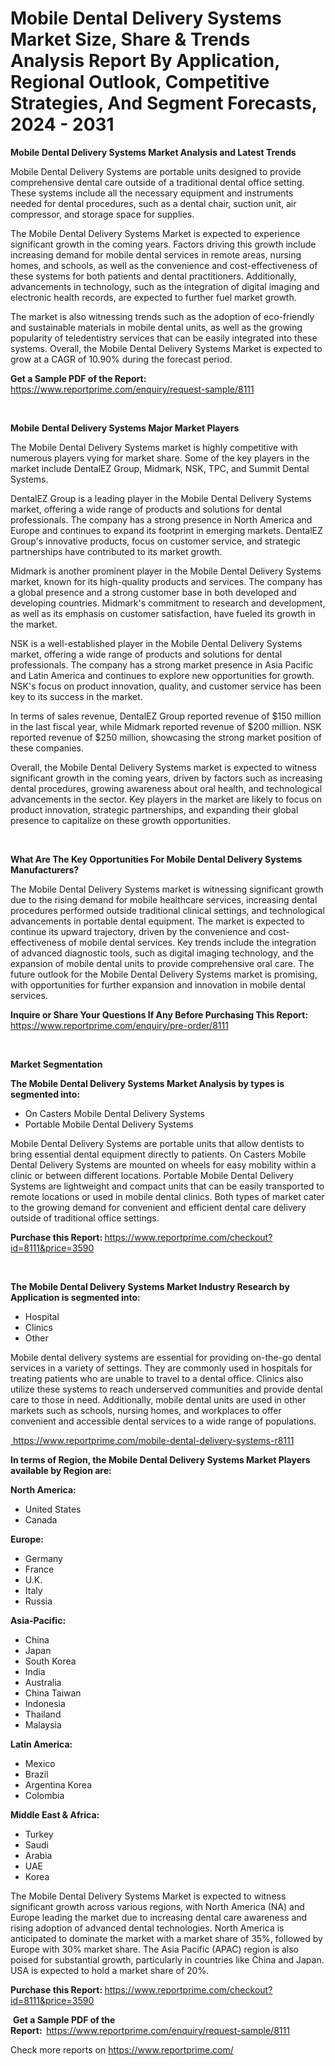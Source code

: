 <p><h1>Mobile Dental Delivery Systems Market Size, Share & Trends Analysis Report By Application, Regional Outlook, Competitive Strategies, And Segment Forecasts, 2024 - 2031</h1></p><p><strong>Mobile Dental Delivery Systems Market Analysis and Latest Trends</strong></p>
<p><p>Mobile Dental Delivery Systems are portable units designed to provide comprehensive dental care outside of a traditional dental office setting. These systems include all the necessary equipment and instruments needed for dental procedures, such as a dental chair, suction unit, air compressor, and storage space for supplies.</p><p>The Mobile Dental Delivery Systems Market is expected to experience significant growth in the coming years. Factors driving this growth include increasing demand for mobile dental services in remote areas, nursing homes, and schools, as well as the convenience and cost-effectiveness of these systems for both patients and dental practitioners. Additionally, advancements in technology, such as the integration of digital imaging and electronic health records, are expected to further fuel market growth.</p><p>The market is also witnessing trends such as the adoption of eco-friendly and sustainable materials in mobile dental units, as well as the growing popularity of teledentistry services that can be easily integrated into these systems. Overall, the Mobile Dental Delivery Systems Market is expected to grow at a CAGR of 10.90% during the forecast period.</p></p>
<p><strong>Get a Sample PDF of the Report:&nbsp;</strong> <a href="https://www.reportprime.com/enquiry/request-sample/8111">https://www.reportprime.com/enquiry/request-sample/8111</a></p>
<p>&nbsp;</p>
<p><strong>Mobile Dental Delivery Systems Major Market Players</strong></p>
<p><p>The Mobile Dental Delivery Systems market is highly competitive with numerous players vying for market share. Some of the key players in the market include DentalEZ Group, Midmark, NSK, TPC, and Summit Dental Systems.</p><p>DentalEZ Group is a leading player in the Mobile Dental Delivery Systems market, offering a wide range of products and solutions for dental professionals. The company has a strong presence in North America and Europe and continues to expand its footprint in emerging markets. DentalEZ Group's innovative products, focus on customer service, and strategic partnerships have contributed to its market growth.</p><p>Midmark is another prominent player in the Mobile Dental Delivery Systems market, known for its high-quality products and services. The company has a global presence and a strong customer base in both developed and developing countries. Midmark's commitment to research and development, as well as its emphasis on customer satisfaction, have fueled its growth in the market.</p><p>NSK is a well-established player in the Mobile Dental Delivery Systems market, offering a wide range of products and solutions for dental professionals. The company has a strong market presence in Asia Pacific and Latin America and continues to explore new opportunities for growth. NSK's focus on product innovation, quality, and customer service has been key to its success in the market.</p><p>In terms of sales revenue, DentalEZ Group reported revenue of $150 million in the last fiscal year, while Midmark reported revenue of $200 million. NSK reported revenue of $250 million, showcasing the strong market position of these companies.</p><p>Overall, the Mobile Dental Delivery Systems market is expected to witness significant growth in the coming years, driven by factors such as increasing dental procedures, growing awareness about oral health, and technological advancements in the sector. Key players in the market are likely to focus on product innovation, strategic partnerships, and expanding their global presence to capitalize on these growth opportunities.</p></p>
<p>&nbsp;</p>
<p><strong>What Are The Key Opportunities For Mobile Dental Delivery Systems Manufacturers?</strong></p>
<p><p>The Mobile Dental Delivery Systems market is witnessing significant growth due to the rising demand for mobile healthcare services, increasing dental procedures performed outside traditional clinical settings, and technological advancements in portable dental equipment. The market is expected to continue its upward trajectory, driven by the convenience and cost-effectiveness of mobile dental services. Key trends include the integration of advanced diagnostic tools, such as digital imaging technology, and the expansion of mobile dental units to provide comprehensive oral care. The future outlook for the Mobile Dental Delivery Systems market is promising, with opportunities for further expansion and innovation in mobile dental services.</p></p>
<p><strong>Inquire or Share Your Questions If Any Before Purchasing This Report:</strong> <a href="https://www.reportprime.com/enquiry/pre-order/8111">https://www.reportprime.com/enquiry/pre-order/8111</a></p>
<p>&nbsp;</p>
<p><strong>Market Segmentation</strong></p>
<p><strong>The Mobile Dental Delivery Systems Market Analysis by types is segmented into:</strong></p>
<p><ul><li>On Casters Mobile Dental Delivery Systems</li><li>Portable Mobile Dental Delivery Systems</li></ul></p>
<p><p>Mobile Dental Delivery Systems are portable units that allow dentists to bring essential dental equipment directly to patients. On Casters Mobile Dental Delivery Systems are mounted on wheels for easy mobility within a clinic or between different locations. Portable Mobile Dental Delivery Systems are lightweight and compact units that can be easily transported to remote locations or used in mobile dental clinics. Both types of market cater to the growing demand for convenient and efficient dental care delivery outside of traditional office settings.</p></p>
<p><strong>Purchase this Report:&nbsp;</strong><a href="https://www.reportprime.com/checkout?id=8111&price=3590">https://www.reportprime.com/checkout?id=8111&price=3590</a></p>
<p>&nbsp;</p>
<p><strong>The Mobile Dental Delivery Systems Market Industry Research by Application is segmented into:</strong></p>
<p><ul><li>Hospital</li><li>Clinics</li><li>Other</li></ul></p>
<p><p>Mobile dental delivery systems are essential for providing on-the-go dental services in a variety of settings. They are commonly used in hospitals for treating patients who are unable to travel to a dental office. Clinics also utilize these systems to reach underserved communities and provide dental care to those in need. Additionally, mobile dental units are used in other markets such as schools, nursing homes, and workplaces to offer convenient and accessible dental services to a wide range of populations.</p></p>
<p><a href="https://www.reportprime.com/mobile-dental-delivery-systems-r8111">&nbsp;https://www.reportprime.com/mobile-dental-delivery-systems-r8111</a></p>
<p><strong>In terms of Region, the Mobile Dental Delivery Systems Market Players available by Region are:</strong></p>
<p>
    <p> <strong> North America: </strong>
        <ul>
            <li>United States</li>
            <li>Canada</li>
        </ul>
        </p> 
    <p> <strong> Europe: </strong>
        <ul>
            <li>Germany</li>
            <li>France</li>
            <li>U.K.</li>
            <li>Italy</li>
            <li>Russia</li>
        </ul>
        </p> 
    <p> <strong> Asia-Pacific: </strong>
        <ul>
            <li>China</li>
            <li>Japan</li>
            <li>South Korea</li>
            <li>India</li>
            <li>Australia</li>
            <li>China Taiwan</li>
            <li>Indonesia</li>
            <li>Thailand</li>
            <li>Malaysia</li>
        </ul>
        </p> 
    <p> <strong> Latin America: </strong>
        <ul>
            <li>Mexico</li>
            <li>Brazil</li>
            <li>Argentina Korea</li>
            <li>Colombia</li>
        </ul>
        </p> 
    <p> <strong> Middle East & Africa: </strong>
        <ul>
            <li>Turkey</li>
            <li>Saudi</li>
            <li>Arabia</li>
            <li>UAE</li>
            <li>Korea</li>
        </ul>
    </p>
    </p>
<p><p>The Mobile Dental Delivery Systems Market is expected to witness significant growth across various regions, with North America (NA) and Europe leading the market due to increasing dental care awareness and rising adoption of advanced dental technologies. North America is anticipated to dominate the market with a market share of 35%, followed by Europe with 30% market share. The Asia Pacific (APAC) region is also poised for substantial growth, particularly in countries like China and Japan. USA is expected to hold a market share of 20%.</p></p>
<p><strong>Purchase this Report: </strong><a href="https://www.reportprime.com/checkout?id=8111&price=3590">https://www.reportprime.com/checkout?id=8111&price=3590</a></p>
<p>&nbsp;<strong>Get a Sample PDF of the Report:&nbsp;&nbsp;</strong><a href="https://www.reportprime.com/enquiry/request-sample/8111">https://www.reportprime.com/enquiry/request-sample/8111</a></p>
<p><strong></strong></p>
<p>Check more reports on <a href="https://www.reportprime.com/">https://www.reportprime.com/</a></p>
